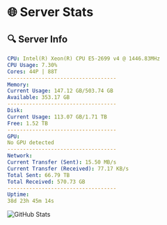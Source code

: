 # 🌐 Server Stats
## 🔍 Server Info
```yaml
CPU: Intel(R) Xeon(R) CPU E5-2699 v4 @ 1446.83MHz
CPU Usage: 7.30%
Cores: 44P | 88T
-----------------------------------
Memory:
Current Usage: 147.12 GB/503.74 GB
Available: 353.17 GB
-----------------------------------
Disk:
Current Usage: 113.07 GB/1.71 TB
Free: 1.52 TB
-----------------------------------
GPU:
No GPU detected
-----------------------------------
Network:
Current Transfer (Sent): 15.50 MB/s
Current Transfer (Received): 77.17 KB/s
Total Sent: 66.79 TB
Total Received: 570.73 GB
-----------------------------------
Uptime:
38d 23h 45m 14s
```
![GitHub Stats](https://img.shields.io/badge/Updated-2025-04-15_21:08:03-blue)
